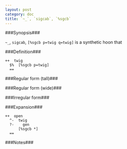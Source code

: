 ```yaml
---
layout: post
category: doc
title: `~_`, `sigcab`, `%sgcb`
---
```


###Synopsis###

`~_`, `sigcab`, `[%sgcb p=twig q=twig]` is a synthetic hoon that

###Definition###

    ++  twig  
      $%  [%sgcb p=twig]
      ==

###Regular form (tall)###

###Regular form (wide)###

###Irregular form###

###Expansion###
    
    ++  open
      ^-  twig
      ?-    gen
          [%sgcb *]
      ==

###Notes###

